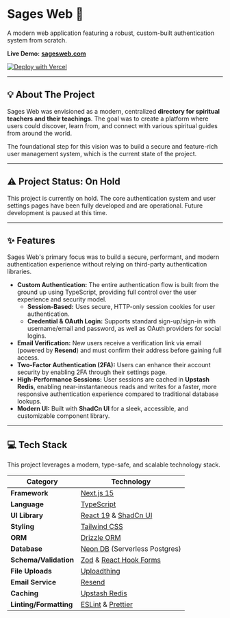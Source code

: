 # Sages Web 🚀

A modern web application featuring a robust, custom-built authentication system from scratch.

**Live Demo:** [**sagesweb.com**](https://sagesweb.com)

[![Deploy with Vercel](https://vercel.com/button)](https://vercel.com/new/clone?repository-url=https%3A%2F%2Fgithub.com%2Fyour-username%2Fsages-web)

---

## 💡 About The Project

Sages Web was envisioned as a modern, centralized **directory for spiritual teachers and their teachings**. The goal was to create a platform where users could discover, learn from, and connect with various spiritual guides from around the world.

The foundational step for this vision was to build a secure and feature-rich user management system, which is the current state of the project.

---

## ⚠️ Project Status: On Hold

This project is currently on hold. The core authentication system and user settings pages have been fully developed and are operational. Future development is paused at this time.

---

## ✨ Features

Sages Web's primary focus was to build a secure, performant, and modern authentication experience without relying on third-party authentication libraries.

* **Custom Authentication:** The entire authentication flow is built from the ground up using TypeScript, providing full control over the user experience and security model.
    * **Session-Based:** Uses secure, HTTP-only session cookies for user authentication.
    * **Credential & OAuth Login:** Supports standard sign-up/sign-in with username/email and password, as well as OAuth providers for social logins.
* **Email Verification:** New users receive a verification link via email (powered by **Resend**) and must confirm their address before gaining full access.
* **Two-Factor Authentication (2FA):** Users can enhance their account security by enabling 2FA through their settings page.
* **High-Performance Sessions:** User sessions are cached in **Upstash Redis**, enabling near-instantaneous reads and writes for a faster, more responsive authentication experience compared to traditional database lookups.
* **Modern UI:** Built with **ShadCn UI** for a sleek, accessible, and customizable component library.

---

## 💻 Tech Stack

This project leverages a modern, type-safe, and scalable technology stack.

| Category             | Technology                                                                                                  |
| -------------------- | ----------------------------------------------------------------------------------------------------------- |
| **Framework** | [Next.js 15](https://nextjs.org/)                                                                           |
| **Language** | [TypeScript](https://www.typescriptlang.org/)                                                               |
| **UI Library** | [React 19](https://react.dev/) & [ShadCn UI](https://ui.shadcn.com/)                                          |
| **Styling** | [Tailwind CSS](https://tailwindcss.com/)                                                                    |
| **ORM** | [Drizzle ORM](https://orm.drizzle.team/)                                                                    |
| **Database** | [Neon DB](https://neon.tech/) (Serverless Postgres)                                                         |
| **Schema/Validation**| [Zod](https://zod.dev/) & [React Hook Forms](https://react-hook-form.com/)                                    |
| **File Uploads** | [Uploadthing](https://uploadthing.com/)                                                                     |
| **Email Service** | [Resend](https://resend.com/)                                                                               |
| **Caching** | [Upstash Redis](https://upstash.com/)                                                                       |
| **Linting/Formatting**| [ESLint](https://eslint.org/) & [Prettier](https://prettier.io/)                                            |
